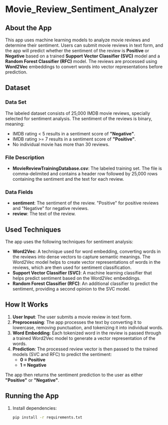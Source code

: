 # Movie_Review_Sentiment_Analyzer

## About the App
This app uses machine learning models to analyze movie reviews and determine their sentiment. Users can submit movie reviews in text form, and the app will predict whether the sentiment of the review is **Positive** or **Negative** based on a trained **Support Vector Classifier (SVC)** model and a **Random Forest Classifier (RFC)** model. The reviews are processed using **Word2Vec** embeddings to convert words into vector representations before prediction.

## Dataset

### Data Set
The labeled dataset consists of 25,000 IMDB movie reviews, specially selected for sentiment analysis. The sentiment of the reviews is binary, meaning:
- IMDB rating < 5 results in a sentiment score of **"Negative"**.
- IMDB rating >= 7 results in a sentiment score of **"Positive"**.
- No individual movie has more than 30 reviews.

### File Description
- **MovieReviewTrainingDatabase.csv**: The labeled training set. The file is comma-delimited and contains a header row followed by 25,000 rows containing the sentiment and the text for each review.

### Data Fields
- **sentiment**: The sentiment of the review. "Positive" for positive reviews and "Negative" for negative reviews.
- **review**: The text of the review.

## Used Techniques
The app uses the following techniques for sentiment analysis:
- **Word2Vec**: A technique used for word embedding, converting words in the reviews into dense vectors to capture semantic meanings. The Word2Vec model helps to create vector representations of words in the reviews, which are then used for sentiment classification.
- **Support Vector Classifier (SVC)**: A machine learning classifier that helps predict sentiment based on the Word2Vec embeddings.
- **Random Forest Classifier (RFC)**: An additional classifier to predict the sentiment, providing a second opinion to the SVC model.

## How It Works
1. **User Input**: The user submits a movie review in text form.
2. **Preprocessing**: The app processes the text by converting it to lowercase, removing punctuation, and tokenizing it into individual words.
3. **Word Embedding**: Each tokenized word in the review is passed through a trained Word2Vec model to generate a vector representation of the words.
4. **Prediction**: The processed review vector is then passed to the trained models (SVC and RFC) to predict the sentiment:
   - **0 = Positive**
   - **1 = Negative**

The app then returns the sentiment prediction to the user as either **"Positive"** or **"Negative"**.

## Running the App
1. Install dependencies:
   ```bash
   pip install -r requirements.txt

